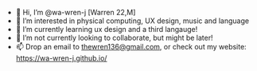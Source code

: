 - 👋 Hi, I’m @wa-wren-j [Warren 22,M]
- 👀 I’m interested in physical computing, UX design, music and language
- 🌱 I’m currently learning ux design and a third langauge!
- 💞️ I’m not currently looking to collaborate, but might be later!
- 📫 Drop an email to thewren136@gmail.com, or check out my website:
https://wa-wren-j.github.io/

<!---
wa-wren-j/wa-wren-j is a ✨ special ✨ repository because its `README.md` (this file) appears on your GitHub profile.
You can click the Preview link to take a look at your changes.
--->
